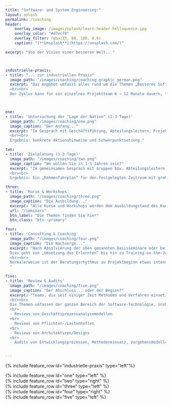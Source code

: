 ```yaml
---
title: "Software- und System Engineering:"
layout: splash
permalink: /coaching
header:
    overlay_image: /images/splash/learn-header-helloquence.jpg
    overlay_color: "#d7ecf8"
    overlay_filter: rgba(15, 80, 180, 0.6)
    caption: "[**Unsplash**](https://unsplash.com/)"

excerpt: "Von der Vision einer besseren Welt..."



industrielle-praxis:
- title: "... zur industriellen Praxis"
  image_path: "/images/coaching/coaching_graphic_german.png" 
  excerpt: "Das Angebot umfasst alles rund um die Themen „Besseres Software- und System-Engineering“: von der Bestandsaufnahme Ihrer „Lage der Nation“ über strategische Zielplanung (in Bezug auf Software-Technologie), Seminare und Workshops zur Erlangung des Basiswissens, bis zur Projektbegleitung in Form von Coaching und Consulting und Reviews und Audits erarbeiteter Ergebnisse.
  <br><br>
  Der Zyklus kann für ein einzelnes Projektteam 6 – 12 Monate dauern, für ganze Abteilungen mit mehreren Projekten 1 – 5 Jahre. Am Ende steht ein motiviertes, gut ausgebildetes und erfolgreiches Team."



one:
- title: 'Untersuchung der "Lage der Nation" (2-3 Tage)'
  image_path: "/images/coaching/one.png"
  image_caption: "Der Anfang..."
  excerpt: "Im Gespräch mit Geschäftsführung, Abteilungsleitern, Projektleitern und Mitarbeitern wird die Ausgangssituation Ihrer Software- und Systementwicklung durchleuchtet. Auf Wunsch auch in Zusammenarbeit mit Partnern der Atlantic System Guild oder anderen deutschen Partnern.
  <br><br>
  Ergebnis: konkrete Aktionshinweise und Schwerpunktsetzung."

two:
- title: 'Zielplanung (1-3 Tage)'
  image_path: "/images/coaching/two.png"
  image_caption: "Wo wollen Sie in 1-5 Jahren sein?"
  excerpt: "Im gemeinsamen Gespräch mit Gruppen bzw. Abteilungsleitern wird ein realistisches Ziel für 12 Monate, 3 Jahre oder 5 Jahre (je nach Gruppengröße und Ausgangssituation) skizziert. Notwendige Ausbildungsmaßnahmen, Werkzeugbeschaffungen, flankierende Maßnahmen, organisatorische Einbettung, etc. werden geplant.
  <br><br>
  Ergebnis: Ein „Rahmenfahrplan“ für den festgelegten Zeitraum mit grobem Überblick über Aufwände und Kosten."

three:
- title: 'Kurse & Workshops'
  image_path: "/images/coaching/three.png"
  image_caption: "Die Ausbildung..."
  excerpt: "Alle Kurse und Workshops werden dem Ausbildungstand des Kunden individuell angepasst. Deshalb kann die Dauer variieren."
  url: "/seminars"
  btn_label: "Die Themen finden Sie hier"
  btn_class: "btn--primary"

four:
- title: 'Consulting & Coaching'
  image_path: "/images/coaching/four.png"
  image_caption: "Die Nachsorge..."
  excerpt: "Nach Absolvierung der oben genannten Basisseminare oder bei geeigneter Vorbildung betreue ich Teams bei der Umsetzung von Software-Engineering-Methoden und Verfahren in die Praxis durch Beratung oder Mitarbeit in laufenden Projekten.
  Dies geht von „Umsetzung des Erlernten“ bis hin zu Training-on-the-Job bei besonders zeitkritischen Projekten. Das Team erhält einen Ansprechpartner, damit Fragen schnellstens beantwortet werden und Irrwege vermieden werden.
  <br><br>
  Normalerweise ist der Beratungsrhythmus zu Projektbeginn etwas intensiver, z.B. 2 – 3 Tage pro Woche, kann nach 1 – 2 Monaten auf 2 x 2 Tage pro Monat reduziert werden und nach einem halben Jahr auf wenige Tage pro Monat oder Quartal. Die Betreuung wird je nach Lernfortschritt des Projektteams schrittweise zurückgestuft. Oft endet die Betreuung dann in quartalsmäßigen oder halbjährlichen Reviews (siehe nächster Punkt).
  "

five:
- title: 'Review & Audits'
  image_path: "/images/coaching/five.png"
  image_caption: "Der Abschluss... oder der Beginn?"
  excerpt: "Teams, die seit einiger Zeit Methoden und Verfahren einsetzen und eine externe Qualitätssicherung wünschen bzw. Verbesserungspotential suchen, stelle ich Reviews der Ergebnisse bzw. Prozess-Audits zur Verfügung. Für meine Vorbereitung von Reviews gilt die Faustformel: ca. 1 Tag pro Zentimeter Papier. Aus den Ergebnissen von Reviews und Audits ergeben sich vielleicht Vorschläge für gezielte Ausbildung in dem einen oder anderen Bereich, bzw. für die Notwendigkeit der Projektbegleitung.
  <br><br>
  Die Themen umfassen der ganzen Bereich der Software-Technologie, insbesondere z.B.
  <br>
  - Reviews von Geschäftsprozessanalysemodellen
  <br>
  - Reviews von Pflichten-/Lastenheften
  <br>
  - Reviews von Architekturen/Designs
  <br>
  - Audits von Entwicklungsprozessen, Methodeneinsatz, Vorgehensmodellen, ..."


---
```


{% include feature_row id="industrielle-praxis" type="left"%}

<div class="coachingsteps">
{% include feature_row id="one" type="left" %}
</div>

<div class="coachingsteps">
{% include feature_row id="two" type="right" %}
</div>

<div class="coachingsteps">
{% include feature_row id="three" type="left" %}
</div>

<div class="coachingsteps">
{% include feature_row id="four" type="right" %}
</div>

<div class="coachingsteps">
{% include feature_row id="five" type="left" %}
</div>